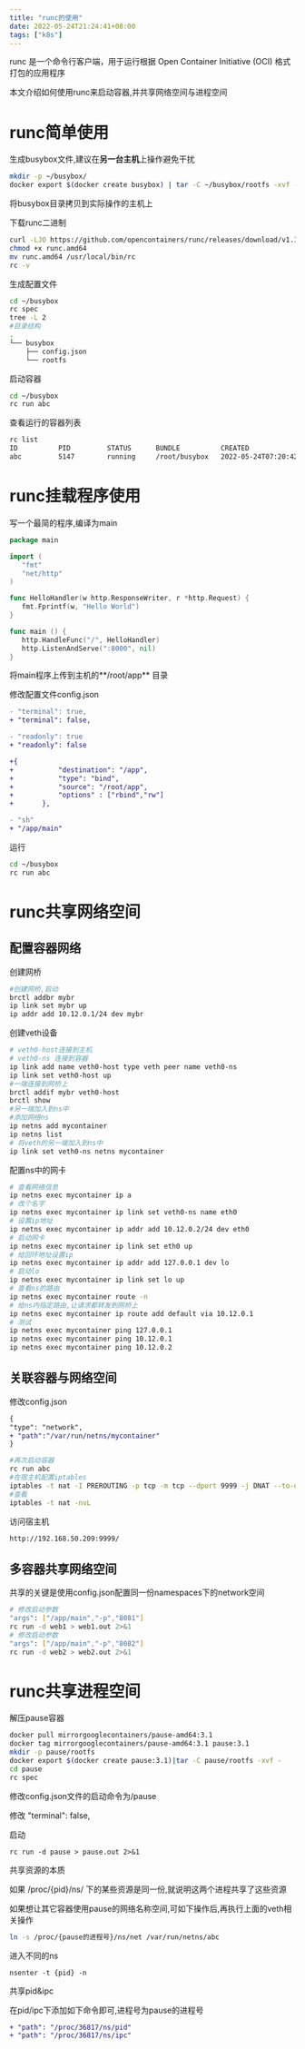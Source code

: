 ```yaml
---
title: "runc的使用"
date: 2022-05-24T21:24:41+08:00
tags: ["k8s"]
---
```


<!--more-->

runc 是一个命令行客户端，用于运行根据 Open Container Initiative (OCI) 格式打包的应用程序

本文介绍如何使用runc来启动容器,并共享网络空间与进程空间

# runc简单使用

生成busybox文件,建议在**另一台主机**上操作避免干扰

```bash
mkdir -p ~/busybox/
docker export $(docker create busybox) | tar -C ~/busybox/rootfs -xvf -
```
将busybox目录拷贝到实际操作的主机上

下载runc二进制

```bash
curl -LJO https://github.com/opencontainers/runc/releases/download/v1.1.2/runc.amd64
chmod +x runc.amd64
mv runc.amd64 /usr/local/bin/rc
rc -v
```

生成配置文件 

```bash
cd ~/busybox
rc spec
tree -L 2
#目录结构
.
└── busybox
    ├── config.json
    └── rootfs
```

启动容器

```bash
cd ~/busybox
rc run abc
```
查看运行的容器列表
```bash
rc list
ID          PID         STATUS      BUNDLE          CREATED                          OWNER
abc         5147        running     /root/busybox   2022-05-24T07:20:42.573306874Z   root
```

# runc挂载程序使用

写一个最简的程序,编译为main

```go
package main

import (
   "fmt"
   "net/http"
)

func HelloHandler(w http.ResponseWriter, r *http.Request) {
   fmt.Fprintf(w, "Hello World")
}

func main () {
   http.HandleFunc("/", HelloHandler)
   http.ListenAndServe(":8000", nil)
}
```

将main程序上传到主机的**/root/app** 目录

修改配置文件config.json


```diff
- "terminal": true,
+ "terminal": false,
```

```diff
- "readonly": true
+ "readonly": false
```

```diff
+{
+			"destination": "/app",
+			"type": "bind",
+			"source": "/root/app",
+			"options" : ["rbind","rw"]
+		},
```

```diff
- "sh"
+ "/app/main"
```

运行

```bash
cd ~/busybox
rc run abc 
```

# runc共享网络空间

## 配置容器网络

创建网桥

```bash
#创建网桥,启动
brctl addbr mybr
ip link set mybr up
ip addr add 10.12.0.1/24 dev mybr
```

创建veth设备

```bash
# veth0-host连接到主机
# veth0-ns 连接到容器
ip link add name veth0-host type veth peer name veth0-ns
ip link set veth0-host up 
#一端连接到网桥上
brctl addif mybr veth0-host
brctl show
#另一端加入到ns中
#添加网络ns
ip netns add mycontainer
ip netns list
# 将veth的另一端加入到ns中
ip link set veth0-ns netns mycontainer
```
配置ns中的网卡
```bash
# 查看网络信息
ip netns exec mycontainer ip a
# 改个名字
ip netns exec mycontainer ip link set veth0-ns name eth0
# 设置ip地址
ip netns exec mycontainer ip addr add 10.12.0.2/24 dev eth0
# 启动网卡
ip netns exec mycontainer ip link set eth0 up
# 给回环地址设置ip
ip netns exec mycontainer ip addr add 127.0.0.1 dev lo
# 启动lo
ip netns exec mycontainer ip link set lo up
# 查看ns的路由
ip netns exec mycontainer route -n
# 给ns内指定路由,让请求都转发到网桥上
ip netns exec mycontainer ip route add default via 10.12.0.1
# 测试
ip netns exec mycontainer ping 127.0.0.1
ip netns exec mycontainer ping 10.12.0.1
ip netns exec mycontainer ping 10.12.0.2
```

## 关联容器与网络空间

修改config.json

```diff
{
"type": "network",
+ "path":"/var/run/netns/mycontainer"
}
```

```bash
#再次启动容器
rc run abc
#在宿主机配置iptables
iptables -t nat -I PREROUTING -p tcp -m tcp --dport 9999 -j DNAT --to-destination 10.12.0.2:8000
#查看
iptables -t nat -nvL
```

访问宿主机

```bash
http://192.168.50.209:9999/
```

## 多容器共享网络空间

共享的关键是使用config.json配置同一份namespaces下的network空间

```bash
# 修改启动参数
"args": ["/app/main","-p","8081"]
rc run -d web1 > web1.out 2>&1
# 修改启动参数
"args": ["/app/main","-p","8082"]
rc run -d web2 > web2.out 2>&1
```

# runc共享进程空间

解压pause容器

```bash
docker pull mirrorgooglecontainers/pause-amd64:3.1
docker tag mirrorgooglecontainers/pause-amd64:3.1 pause:3.1
mkdir -p pause/rootfs
docker export $(docker create pause:3.1)|tar -C pause/rootfs -xvf -
cd pause
rc spec
```

修改config.json文件的启动命令为/pause

修改 "terminal": false,

启动

```
rc run -d pause > pause.out 2>&1
```

共享资源的本质

如果 /proc/{pid}/ns/ 下的某些资源是同一份,就说明这两个进程共享了这些资源

如果想让其它容器使用pause的网络名称空间,可如下操作后,再执行上面的veth相关操作

```bash
ln -s /proc/{pause的进程号}/ns/net /var/run/netns/abc
```

进入不同的ns

```
nsenter -t {pid} -n 
```

共享pid&ipc

在pid/ipc下添加如下命令即可,进程号为pause的进程号

```diff
+ "path": "/proc/36817/ns/pid"
+ "path": "/proc/36817/ns/ipc"
```










